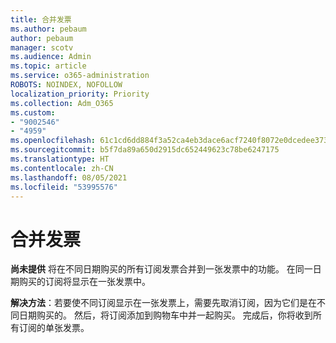 ```yaml
---
title: 合并发票
ms.author: pebaum
author: pebaum
manager: scotv
ms.audience: Admin
ms.topic: article
ms.service: o365-administration
ROBOTS: NOINDEX, NOFOLLOW
localization_priority: Priority
ms.collection: Adm_O365
ms.custom:
- "9002546"
- "4959"
ms.openlocfilehash: 61c1cd6dd884f3a52ca4eb3dace6acf7240f8072e0dcedee373097129dbfce57
ms.sourcegitcommit: b5f7da89a650d2915dc652449623c78be6247175
ms.translationtype: HT
ms.contentlocale: zh-CN
ms.lasthandoff: 08/05/2021
ms.locfileid: "53995576"
---
```

# <a name="combine-invoices"></a>合并发票

**尚未提供** 将在不同日期购买的所有订阅发票合并到一张发票中的功能。 在同一日期购买的订阅将显示在一张发票中。

**解决方法**：若要使不同订阅显示在一张发票上，需要先取消订阅，因为它们是在不同日期购买的。 然后，将订阅添加到购物车中并一起购买。 完成后，你将收到所有订阅的单张发票。
